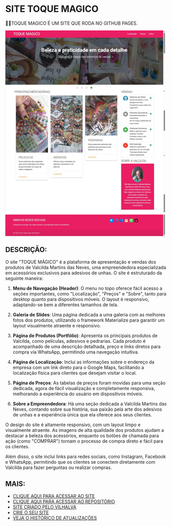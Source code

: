 # SITE TOQUE MAGICO
👨‍⚖️TOQUE MAGICO É UM SITE QUE RODA NO GITHUB PAGES.

<img src="./IMAGENS/FOTO_01.jpg" align="center" width="500"> <br>
<img src="./IMAGENS/FOTO_02.jpg" align="center" width="500"> <br>
<img src="./IMAGENS/FOTO_03.jpg" align="center" width="500"> <br>
<img src="./IMAGENS/FOTO_04.jpg" align="center" width="500"> <br>

## DESCRIÇÃO:
O site "TOQUE MÁGICO" é a plataforma de apresentação e vendas dos produtos de Valcilda Martins das Neves, uma empreendedora especializada em acessórios exclusivos para adesivos de unhas. O site é estruturado da seguinte maneira:

1. **Menu de Navegação (Header)**: O menu no topo oferece fácil acesso a seções importantes, como "Localização", "Preços" e "Sobre", tanto para desktop quanto para dispositivos móveis. O layout é responsivo, adaptando-se bem a diferentes tamanhos de tela.

2. **Galeria de Slides**: Uma página dedicada a uma galeria com as melhores fotos dos produtos, utilizando o framework Materialize para garantir um layout visualmente atraente e responsivo.

3. **Página de Produtos (Portfólio)**: Apresenta os principais produtos de Valcilda, como películas, adesivos e pedrarias. Cada produto é acompanhado de uma descrição detalhada, preço e links diretos para compra via WhatsApp, permitindo uma navegação intuitiva.

4. **Página de Localização**: Inclui as informações sobre o endereço da empresa com um link direto para o Google Maps, facilitando a localização física para clientes que desejam visitar o local.

5. **Página de Preços**: As tabelas de preços foram movidas para uma seção dedicada, agora de fácil visualização e completamente responsiva, melhorando a experiência do usuário em dispositivos móveis.

6. **Sobre a Empreendedora**: Há uma seção dedicada a Valcilda Martins das Neves, contando sobre sua história, sua paixão pela arte dos adesivos de unhas e a experiência única que ela oferece aos seus clientes.

O design do site é altamente responsivo, com um layout limpo e visualmente atraente. As imagens de alta qualidade dos produtos ajudam a destacar a beleza dos acessórios, enquanto os botões de chamada para ação (como "COMPRAR") tornam o processo de compra direto e fácil para os clientes.

Além disso, o site inclui links para redes sociais, como Instagram, Facebook e WhatsApp, permitindo que os clientes se conectem diretamente com Valcilda para fazer perguntas ou realizar compras.

## MAIS:
* [CLIQUE AQUI PARA ACESSAR AO SITE](https://valcilda.github.io/TOQUE-MAGICO/index.html)
* [CLIQUE AQUI PARA ACESSAR AO REPOSITÓRIO](https://github.com/valcilda/TOQUE-MAGICO)
* [SITE CRIADO PELO VILHALVA](https://github.com/VILHALVA)
* [CRIE O SEU SITE](https://vilhalva.github.io/STYLER/03_HOME/FREELANCER/index.html)
* [VEJA O HISTÓRICO DE ATUALIZAÇÕES](./UPDATES.md)
